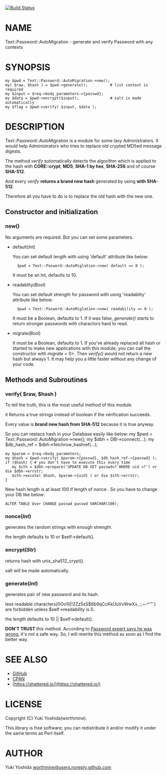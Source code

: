 [![Build Status](https://travis-ci.org/worthmine/Text-Password-AutoMigration.svg?branch=main)](https://travis-ci.org/worthmine/Text-Password-AutoMigration)
# NAME

Text::Password::AutoMigration - generate and verify Password with any contexts

# SYNOPSIS

    my $pwd = Text::Password::AutoMigration->new();
    my( $raw, $hash ) = $pwd->generate();          # list context is required
    my $input = $req->body_parameters->{passwd};
    my $data = $pwd->encrypt($input);              # salt is made automatically
    my $flag = $pwd->verify( $input, $data );

# DESCRIPTION

Text::Password::AutoMigration is a module for some lasy Administrators.
It would help Administrators who tries to replace old crypted MD5ed message digests.

The method _verify_  automatically detects the algorithm which is applied to the hash
with **CORE::crypt**, **MD5**, **SHA-1 by hex**, **SHA-256** and of course **SHA-512**.

And every _verify_ **returns a brand new hash** generated by using **with SHA-512**.

Therefore all you have to do is to replace the old hash with the new one.

## Constructor and initialization

### new()

No arguments are required. But you can set some parameters.

- default(_Int_)

    You can set default length with using 'default' attribute like below:

        $pwd = Text::Pasword::AutoMiglation->new( default => 8 );

    It must be an Int, defaults to 10.

- readablity(_Bool_)

    You can set default strength for password with usnig 'readablity' attribute like below:

        $pwd = Text::Pasword::AutoMiglation->new( readability => 0 );

    It must be a Boolean, defaults to 1.
    If it was false, _generate()_ starts to return stronger passwords with charactors hard to read.

- migrate(_Bool_)

    It must be a Boolean, defaults to 1.
    If you've already replaced all hash or started to make new applications with this module,
    you can call the constructor with _migrate =_ 0>.
    Then _verify()_ would not return a new hash but always 1.
    It may help you a little faster without any change of your code.

## Methods and Subroutines

### verify( $raw, $hash )

To tell the truth, this is the most useful method of this module.

it Returns a true strings instead of boolean if the verification succeeds.

Every value is **brand new hash from SHA-512** because it is true anyway.

So you can replace hash in your Database easily like below:
 my $pwd = Text::Password::AutoMigration->new();
 my $dbh = DBI->connect(...);
 my $db\_hash\_ref = $dbh->fetchrow\_hashref(...);

    my $param = $req->body_parameters;
    my $hash = $pwd->verify( $param->{passwd}, $db_hash_ref->{passwd} );
    if ($hash) { # you don't have to execute this every time
       my $sth = $dbh->prepare('UPDATE DB SET passwd=? WHERE uid =?') or die $dbh->errstr;
       $sth->excute( $hash, $param->{uid} ) or die $sth->errstr;
    }

New hash length is at least 100 if length of nonce . So you have to change your DB like below:

    ALTER TABLE User CHANGE passwd passwd VARCHAR(100);

### nonce(_Int_)

generates the random strings with enough strength.

the length defaults to 10 or $self->default().

### encrypt(_Str_)

returns hash with unix\_sha512\_crypt().

salt will be made automatically.

### generate(_Int_)

generates pair of new password and its hash.

less readable characters(0Oo1Il|!2Zz5sS$6b9qCcKkUuVvWwXx.,:;~-^'"\`) are forbidden
unless $self->readability is 0.

the length defaults to 10 || $self->default().

**DON'T TRUST** this method.
According to [Password expert says he was wrong](https://www.usatoday.com/story/news/nation-now/2017/08/09/password-expert-says-he-wrong-numbers-capital-letters-and-symbols-useless/552013001/),
it's not a safe way. So, I will rewrite this method as soon as I find the better way.

# SEE ALSO

- [GitHub](https://github.com/worthmine/Text-Password-AutoMigration)
- [CPAN](http://search.cpan.org/perldoc?Text%3A%3APassword%3A%3AAutoMigration)
- [https://shattered.io/](https://shattered.io/)

# LICENSE

Copyright (C) Yuki Yoshida(worthmine).

This library is free software; you can redistribute it and/or modify
it under the same terms as Perl itself.

# AUTHOR

Yuki Yoshida <worthmine@users.noreply.github.com>
